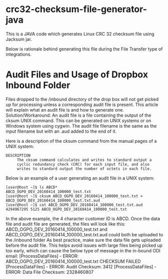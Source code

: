 # crc32-checksum-file-generator-java
This is a JAVA code which generates Linux CRC 32 checksum file using Jacksum jar. 

Below is rationale behind generating this file during the File Transfer type of integrations. 

# Audit Files and Usage of Dropbox Inbound Folder
Files dropped to the /inbound directory of the drop box will not get picked up for processing unless a corresponding audit file is present. This article will explain what an audit file is and how to generate one.
 Solution/Workaround:
An audit file is a file containing the output of the cksum UNIX command. This can be generated on UNIX systems or on Windows system using cygwin. The audit file filename is the same as the input filename but with an .aud added to the end of it.
 
Here is a description of the cksum command from the manual pages of a UNIX system:
~~~ 
DESCRIPTION
     The cksum command calculates and writes to standard output a
     cyclic redundancy check (CRC) for each input file, and also
     writes to standard output the number of octets in each file.
 ~~~
 Below is an example of a user generating an audit file in a UNIX system:
 ~~~
[user@host ~]$ ls ABCD*
ABCD_OGPO_DEV_20160414_100000_test.txt
[user@host ~]$ cksum ABCD_OGPO_DEV_20160414_100000_test.txt > ABCD_OGPO_DEV_20160414_100000_test.txt.aud
[user@host ~]$ cat ABCD_OGPO_DEV_20160414_100000_test.txt.aud
4294967295 5125 ABCD_OGPO_DEV_20160414_100000_test.txt
 ~~~
In the above example, the 4 character customer ID is ABCD. Once the data file and audit file are generated, the files will look like this:
ABCD_OGPO_DEV_20160414_100000_test.txt and ABCD_OGPO_DEV_20160414_100000_test.txt.aud could both be uploaded to the /inbound folder
As best practice, make sure the data file gets uploaded before the audit file. This helps avoid issues with large files being picked up too early, which can cause the below type of message in the in-bound ODI email:
[ProcessDataFiles] - ERROR: ABCD_OGPO_DEV_20160414_100000_test.txt CHECKSUM FAILED
[ProcessDataFiles] - ERROR: Audit Checksum: 3412
[ProcessDataFiles] - ERROR: Data File Checksum: 2328460807
